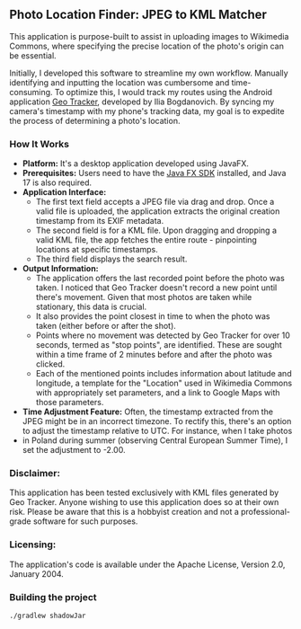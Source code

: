 ## Photo Location Finder: JPEG to KML Matcher
This application is purpose-built to assist in uploading images to Wikimedia Commons,
where specifying the precise location of the photo's origin can be essential.

Initially, I developed this software to streamline my own workflow. Manually identifying
and inputting the location was cumbersome and time-consuming. To optimize this, I would
track my routes using the Android application [Geo Tracker](https://play.google.com/store/apps/details?id=com.ilyabogdanovich.geotracker&hl=en),
developed by Ilia Bogdanovich. By syncing my camera's timestamp with my phone's tracking data,
my goal is to expedite the process of determining a photo's location.

### How It Works
* **Platform:** It's a desktop application developed using JavaFX.
* **Prerequisites:** Users need to have the [Java FX SDK](https://openjfx.io/) installed, and Java 17 is also required.
* **Application Interface:**
  * The first text field accepts a JPEG file via drag and drop. Once a valid file is uploaded,
  the application extracts the original creation timestamp from its EXIF metadata.
  * The second field is for a KML file. Upon dragging and dropping a valid KML file,
  the app fetches the entire route - pinpointing locations at specific timestamps.
  * The third field displays the search result.
* **Output Information:**
  * The application offers the last recorded point before the photo was taken.
  I noticed that Geo Tracker doesn't record a new point until there's movement.
  Given that most photos are taken while stationary, this data is crucial.
  * It also provides the point closest in time to when the photo was taken (either before
  or after the shot).
  * Points where no movement was detected by Geo Tracker for over 10 seconds, termed as "stop points", are identified.
  These are sought within a time frame of 2 minutes before and after the photo was clicked.
  * Each of the mentioned points includes information about latitude and longitude, a template for the "Location" used
  in Wikimedia Commons with appropriately set parameters, and a link to Google Maps with those parameters.
* **Time Adjustment Feature:** Often, the timestamp extracted from the JPEG might be in an incorrect timezone.
To rectify this, there's an option to adjust the timestamp relative to UTC. For instance, when I take photos
* in Poland during summer (observing Central European Summer Time), I set the adjustment to -2.00.

### Disclaimer:
This application has been tested exclusively with KML files generated by Geo Tracker.
Anyone wishing to use this application does so at their own risk. Please be aware that this is a hobbyist
creation and not a professional-grade software for such purposes.

### Licensing:
The application's code is available under the Apache License, Version 2.0, January 2004.

### Building the project
```
./gradlew shadowJar
```


